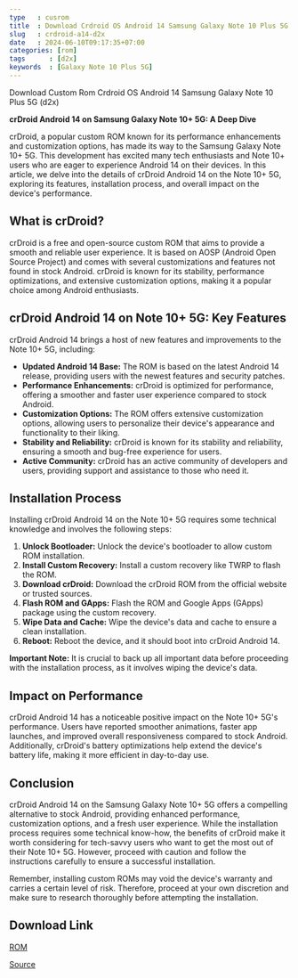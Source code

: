 ```yaml
---
type   : cusrom
title  : Download Crdroid OS Android 14 Samsung Galaxy Note 10 Plus 5G
slug   : crdroid-a14-d2x
date   : 2024-06-10T09:17:35+07:00
categories: [rom]
tags      : [d2x]
keywords  : [Galaxy Note 10 Plus 5G]
---
```


Download Custom Rom Crdroid OS Android 14 Samsung Galaxy Note 10 Plus 5G (d2x)


**crDroid Android 14 on Samsung Galaxy Note 10+ 5G: A Deep Dive**

crDroid, a popular custom ROM known for its performance enhancements and customization options, has made its way to the Samsung Galaxy Note 10+ 5G. This development has excited many tech enthusiasts and Note 10+ users who are eager to experience Android 14 on their devices. In this article, we delve into the details of crDroid Android 14 on the Note 10+ 5G, exploring its features, installation process, and overall impact on the device's performance.

## What is crDroid?

crDroid is a free and open-source custom ROM that aims to provide a smooth and reliable user experience. It is based on AOSP (Android Open Source Project) and comes with several customizations and features not found in stock Android. crDroid is known for its stability, performance optimizations, and extensive customization options, making it a popular choice among Android enthusiasts.

## crDroid Android 14 on Note 10+ 5G: Key Features

crDroid Android 14 brings a host of new features and improvements to the Note 10+ 5G, including:

* **Updated Android 14 Base:** The ROM is based on the latest Android 14 release, providing users with the newest features and security patches.
* **Performance Enhancements:** crDroid is optimized for performance, offering a smoother and faster user experience compared to stock Android.
* **Customization Options:** The ROM offers extensive customization options, allowing users to personalize their device's appearance and functionality to their liking.
* **Stability and Reliability:** crDroid is known for its stability and reliability, ensuring a smooth and bug-free experience for users.
* **Active Community:** crDroid has an active community of developers and users, providing support and assistance to those who need it.

## Installation Process

Installing crDroid Android 14 on the Note 10+ 5G requires some technical knowledge and involves the following steps:

1. **Unlock Bootloader:** Unlock the device's bootloader to allow custom ROM installation.
2. **Install Custom Recovery:** Install a custom recovery like TWRP to flash the ROM.
3. **Download crDroid:** Download the crDroid ROM from the official website or trusted sources.
4. **Flash ROM and GApps:** Flash the ROM and Google Apps (GApps) package using the custom recovery.
5. **Wipe Data and Cache:** Wipe the device's data and cache to ensure a clean installation.
6. **Reboot:** Reboot the device, and it should boot into crDroid Android 14.

**Important Note:** It is crucial to back up all important data before proceeding with the installation process, as it involves wiping the device's data.

## Impact on Performance

crDroid Android 14 has a noticeable positive impact on the Note 10+ 5G's performance. Users have reported smoother animations, faster app launches, and improved overall responsiveness compared to stock Android. Additionally, crDroid's battery optimizations help extend the device's battery life, making it more efficient in day-to-day use.

## Conclusion

crDroid Android 14 on the Samsung Galaxy Note 10+ 5G offers a compelling alternative to stock Android, providing enhanced performance, customization options, and a fresh user experience. While the installation process requires some technical know-how, the benefits of crDroid make it worth considering for tech-savvy users who want to get the most out of their Note 10+ 5G. However, proceed with caution and follow the instructions carefully to ensure a successful installation.

Remember, installing custom ROMs may void the device's warranty and carries a certain level of risk. Therefore, proceed at your own discretion and make sure to research thoroughly before attempting the installation.


## Download Link
[ROM](https://sourceforge.net/projects/crdroid/files/d2x/10.x/)

[Source](https://crdroid.net/d2x/7)


